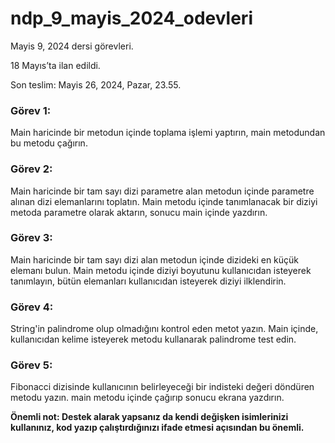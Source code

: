# ndp_9_mayis_2024_odevleri

Mayis 9, 2024 dersi görevleri.

18 Mayıs’ta ilan edildi.

Son teslim: Mayis 26, 2024, Pazar, 23.55.

### Görev 1:
Main haricinde bir metodun içinde toplama işlemi yaptırın, main metodundan bu metodu çağırın.

### Görev 2:
Main haricinde bir tam sayı dizi parametre alan metodun içinde parametre alınan dizi elemanlarını toplatın. Main metodu içinde tanımlanacak bir diziyi metoda parametre olarak aktarın, sonucu main içinde yazdırın.

### Görev 3:
Main haricinde bir tam sayı dizi alan metodun içinde dizideki en küçük elemanı bulun. Main metodu içinde diziyi boyutunu kullanıcıdan isteyerek tanımlayın, bütün elemanları kullanıcıdan isteyerek diziyi ilklendirin.

### Görev 4:
String'in palindrome olup olmadığını kontrol eden metot yazın. Main içinde, kullanıcıdan kelime isteyerek metodu kullanarak palindrome test edin.

### Görev 5:

Fibonacci dizisinde kullanıcının belirleyeceği bir indisteki değeri döndüren metodu yazın. main metodu içinde çağırıp sonucu ekrana yazdırın.

**Önemli not: Destek alarak yapsanız da kendi değişken isimlerinizi kullanınız, kod yazıp çalıştırdığınızı ifade etmesi açısından bu önemli.**
